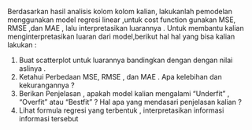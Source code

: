Berdasarkan hasil analisis kolom kolom kalian, lakukanlah pemodelan menggunakan model regresi linear ,untuk cost function gunakan MSE, RMSE ,dan MAE , lalu interpretasikan luarannya . Untuk membantu kalian menginterpretasikan luaran dari model,berikut hal hal yang bisa kalian lakukan :

1. Buat scatterplot untuk luarannya bandingkan dengan dengan nilai aslinya .
2. Ketahui Perbedaan MSE, RMSE , dan MAE . Apa kelebihan dan kekurangannya ?
3. Berikan Penjelasan , apakah model kalian mengalami “Underfit” , “Overfit” atau “Bestfit” ? Hal apa yang mendasari penjelasan kalian ?
4. Lihat formula regresi yang terbentuk , interpretasikan informasi informasi tersebut
